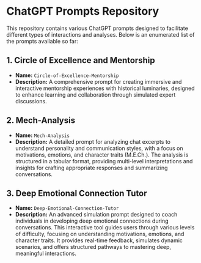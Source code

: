 # ChatGPT Prompts Repository

This repository contains various ChatGPT prompts designed to facilitate different types of interactions and analyses. Below is an enumerated list of the prompts available so far:

## 1. **Circle of Excellence and Mentorship**
   - **Name:** `Circle-of-Excellence-Mentorship`
   - **Description:** A comprehensive prompt for creating immersive and interactive mentorship experiences with historical luminaries, designed to enhance learning and collaboration through simulated expert discussions.

## 2. **Mech-Analysis**
   - **Name:** `Mech-Analysis`
   - **Description:** A detailed prompt for analyzing chat excerpts to understand personality and communication styles, with a focus on motivations, emotions, and character traits (M.E.Ch.). The analysis is structured in a tabular format, providing multi-level interpretations and insights for crafting appropriate responses and summarizing conversations.

## 3. **Deep Emotional Connection Tutor**
   - **Name:** `Deep-Emotional-Connection-Tutor`
   - **Description:** An advanced simulation prompt designed to coach individuals in developing deep emotional connections during conversations. This interactive tool guides users through various levels of difficulty, focusing on understanding motivations, emotions, and character traits. It provides real-time feedback, simulates dynamic scenarios, and offers structured pathways to mastering deep, meaningful interactions.
